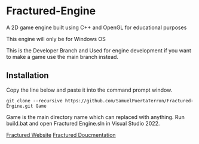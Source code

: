 # Fractured-Engine
A 2D game engine built using C++ and OpenGL for educational purposes

This engine will only be for Windows OS

This is the Developer Branch and Used for engine development if you want to make a game use the main branch instead.

## Installation

Copy the line below and paste it into the command prompt window.

```
git clone --recursive https://github.com/SamuelPuertaTerron/Fractured-Engine.git Game
```
Game is the main directory name which can replaced with anything.
Run build.bat and open Fractured Engine.sln in Visual Studio 2022.

[Fractured Website](https://samuelpuertaterron.github.io/Fractured/fractured.html)
[Fractured Doucmentation](https://samuelpuertaterron.github.io/Fractured/Resources/Docuementation/Home.html)
